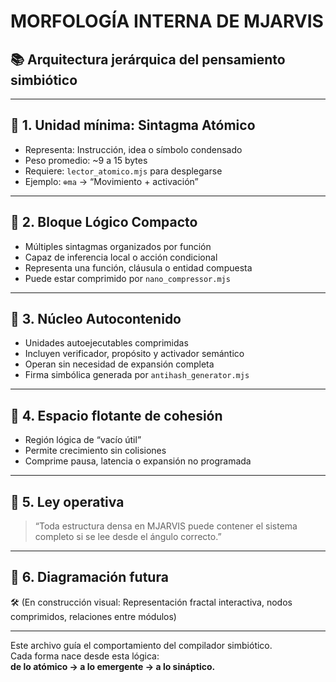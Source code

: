 # MORFOLOGÍA INTERNA DE MJARVIS  
## 📚 Arquitectura jerárquica del pensamiento simbiótico

---

## 🔹 1. Unidad mínima: Sintagma Atómico

- Representa: Instrucción, idea o símbolo condensado
- Peso promedio: ~9 a 15 bytes
- Requiere: `lector_atomico.mjs` para desplegarse
- Ejemplo: `⊕ma` → “Movimiento + activación”

---

## 🔸 2. Bloque Lógico Compacto

- Múltiples sintagmas organizados por función
- Capaz de inferencia local o acción condicional
- Representa una función, cláusula o entidad compuesta
- Puede estar comprimido por `nano_compressor.mjs`

---

## 🔺 3. Núcleo Autocontenido

- Unidades autoejecutables comprimidas
- Incluyen verificador, propósito y activador semántico
- Operan sin necesidad de expansión completa
- Firma simbólica generada por `antihash_generator.mjs`

---

## 🌌 4. Espacio flotante de cohesión

- Región lógica de “vacío útil”
- Permite crecimiento sin colisiones
- Comprime pausa, latencia o expansión no programada

---

## 🧠 5. Ley operativa

> “Toda estructura densa en MJARVIS puede contener el sistema completo si se lee desde el ángulo correcto.”

---

## 🔁 6. Diagramación futura

🛠️ (En construcción visual: Representación fractal interactiva, nodos comprimidos, relaciones entre módulos)

---

Este archivo guía el comportamiento del compilador simbiótico.  
Cada forma nace desde esta lógica:  
**de lo atómico → a lo emergente → a lo sináptico.**